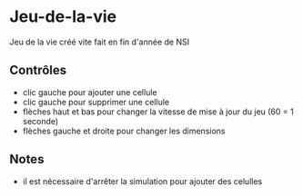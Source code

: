 # Jeu-de-la-vie
Jeu de la vie créé vite fait en fin d'année de NSI

## Contrôles
- clic gauche pour ajouter une cellule
- clic gauche pour supprimer une cellule
- flèches haut et bas pour changer la vitesse de mise à jour du jeu (60 = 1 seconde)
- flèches gauche et droite pour changer les dimensions

## Notes
- il est nécessaire d'arrêter la simulation pour ajouter des celulles
